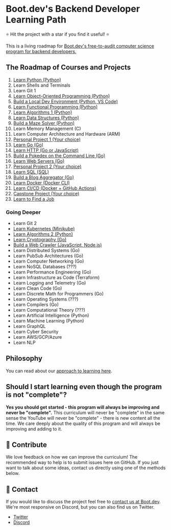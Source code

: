 # Boot.dev's Backend Developer Learning Path

⭐ Hit the project with a star if you find it useful! ⭐

This is a living roadmap for [Boot.dev's free-to-audit computer science program for backend developers.](https://boot.dev)

## The Roadmap of Courses and Projects

1. [Learn Python (Python)](https://boot.dev/learn/learn-python)
2. Learn Shells and Terminals
3. Learn Git 1
4. [Learn Object-Oriented Programming (Python)](https://boot.dev/learn/learn-object-oriented-programming)
5. [Build a Local Dev Environment (Python, VS Code)](https://boot.dev/learn/build-local-dev-environment-python)
6. [Learn Functional Programming (Python)](https://boot.dev/learn/learn-functional-programming)
7. [Learn Algorithms 1 (Python)](https://boot.dev/learn/learn-algorithms)
8. [Learn Data Structures (Python)](https://boot.dev/learn/learn-data-structures)
9. [Build a Maze Solver (Python)](https://boot.dev/learn/maze-solver-python)
10. Learn Memory Management (C)
11. Learn Computer Architecture and Hardware (ARM)
12. [Personal Project 1 (Your choice)](https://boot.dev/learn/personal-project-1)
15. [Learn Go (Go)](https://boot.dev/learn/learn-golang)
16. [Learn HTTP (Go or JavaScript)](https://boot.dev/learn/learn-http)
17. [Build a Pokedex on the Command Line (Go)](https://boot.dev/learn/build-pokedex-cli)
18. [Learn Web Servers (Go)](https://boot.dev/learn/learn-web-servers)
19. [Personal Project 2 (Your choice)](https://boot.dev/learn/personal-project-2)
20. [Learn SQL (SQL)](https://boot.dev/learn/learn-sql)
21. [Build a Blog Aggregator (Go)](https://boot.dev/learn/blog-aggregator)
22. [Learn Docker (Docker CLI)](https://boot.dev/learn/learn-docker)
23. [Learn CI/CD (Docker + GitHub Actions)](https://boot.dev/learn/learn-ci-cd)
24. [Capstone Project (Your choice)](https://boot.dev/learn/capstone-project)
25. [Learn to Find a Job](https://www.boot.dev/learn/learn-job-search)

### Going Deeper

* Learn Git 2
* [Learn Kubernetes (Minikube)](https://www.boot.dev/learn/learn-kubernetes)
* [Learn Algorithms 2 (Python)](https://boot.dev/learn/learn-advanced-algorithms)
* [Learn Cryptography (Go)](https://boot.dev/learn/learn-cryptography)
* [Build a Web Crawler (JavaScript, Node.js)](https://boot.dev/learn/link-analyzer)
* Learn Distributed Systems (Go)
* Learn PubSub Architectures (Go)
* Learn Computer Networking (Go)
* Learn NoSQL Databases (???)
* Learn Performance Engineering (Go)
* Learn Infrastructure as Code (Terraform)
* Learn Logging and Telemetry (Go)
* Learn Clean Code (Go)
* Learn Discrete Math for Programmers (Go)
* Learn Operating Systems (???)
* Learn Compilers (Go)
* Learn Computational Theory (???)
* Learn Artificial Intelligence (Python)
* Learn Machine Learning (Python)
* Learn GraphQL
* Learn Cyber Security
* Learn AWS/GCP/Azure
* Learn NLP

## Philosophy

You can read about our [approach to learning here](https://blog.boot.dev/about/).

## Should I start learning even though the program is not "complete"?

**Yes you should get started - this program will always be improving and never be "complete".** This curriculum will never be "complete" in the same sense the YouTube will never be "complete" - there is new content all the time. We care deeply about the quality of this program and will always be improving and adding to it.

## 👏 Contribute

We love feedback on how we can improve the curriculum! The recommended way to help is to submit issues here on GitHub. If you just want to talk about some ideas, contact us directly using one of the methods below.

## 💬 Contact

If you would like to discuss the project feel free to [contact us at Boot.dev](https://blog.boot.dev/contact/). We're most responsive on Discord, but you can also find us on Twitter.

* [Twitter](https://twitter.com/bootdotdev)
* [Discord](https://boot.dev/community)
